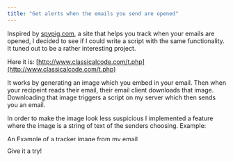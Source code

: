 ```yaml
---
title: "Get alerts when the emails you send are opened"
---
```


Inspired by [spypig.com](http://www.spypig.com/), a site that helps you track when your emails are opened, I decided to see if I could write a script with the same functionality. It tuned out to be a rather interesting project.

Here it is: [http://www.classicalcode.com/t.php](http://www.classicalcode.com/t.php)

It works by generating an image which you embed in your email. Then when your recipeint reads their email, their email client downloads that image. Downloading that image triggers a script on my server which then sends you an email.

In order to make the image look less suspicious I implemented a feature where the image is a string of text of the senders choosing. Example:

<a href="/uploads/2008/06/t1.png"><img class="alignnone size-full wp-image-102" title="Tracker Image" src="/uploads/2008/06/t1.png" alt="An Example of a tracker image from my email tracking project" width="324" height="13" /></a>

Give it a try!
